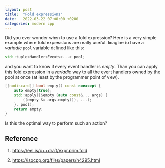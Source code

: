 ```yaml
---
layout: post
title:  "Fold expressions"
date:   2022-03-22 07:00:00 +0200
categories: modern cpp
---
```

Did you ever wonder when to use a fold expression? Here is a very simple example where fold expressions are really useful.
Imagine to have a _variadic_ `pool` variable defined like this: 
```cpp
std::tuple<Handler<Events>...> pool;
```
and you want to know if every event handler is _empty_. Than you can apply this fold expression in a _variadic_ way to all the event handlers owned by the pool at once (at least by the programmer point of view).
```cpp
[[nodiscard]] bool empty() const noexcept {
    auto empty{true};
    std::apply([&empty](auto const&... args) {
        ((empty &= args.empty()), ...);
    }, pool);
    return empty;
}
```
Is this the optimal way to perform such an action?
## Reference
1) https://eel.is/c++draft/expr.prim.fold
   
2) https://isocpp.org/files/papers/n4295.html
